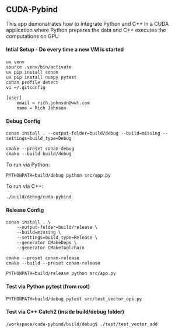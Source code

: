 ## CUDA-Pybind 

This app demonstrates how to integrate Python and C++ in a CUDA application where Python prepares the data and C++ executes the computations on GPU

#### Intial Setup - Do every time a new VM is started

    uv venv
    source .venv/bin/activate
    uv pip install conan
    uv pip install numpy pytest
    conan profile detect
    vi ~/.gitconfig

    [user]
        email = rich.johnson@wwt.com
        name = Rich Johnson


#### Debug Config

    conan install . --output-folder=build/debug --build=missing --settings=build_type=Debug

    cmake --preset conan-debug
    cmake --build build/debug

To run via Python:

    PYTHONPATH=build/debug python src/app.py

To run via C++:

    ./build/debug/cuda-pybind

#### Release Config

    conan install . \
        --output-folder=build/release \
        --build=missing \
        --settings=build_type=Release \
        --generator CMakeDeps \
        --generator CMakeToolchain

    cmake --preset conan-release
    cmake --build --preset conan-release

    PYTHONPATH=build/release python src/app.py


#### Test via Python pytest (from root)

    PYTHONPATH=build/debug pytest src/test_vector_ops.py

#### Test via C++ Catch2 (inside build/debug folder)
    /workspace/cuda-pybind/build/debug$ ./test/test_vector_add 